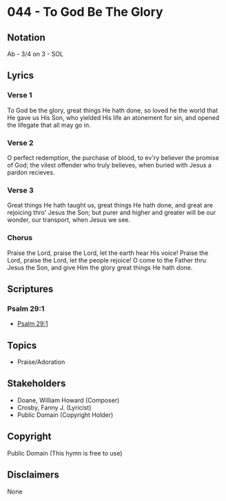 # 044 - To God Be The Glory

## Notation

Ab - 3/4 on 3 - SOL

## Lyrics

### Verse 1

To God be the glory, great things He hath done, so loved he the world that He gave us His Son, who yielded His life an atonement for sin, and opened the lifegate that all may go in.

### Verse 2

O perfect redemption, the purchase of blood, to ev'ry believer the promise of God; the vilest offender who truly believes, when buried with Jesus a pardon recieves.

### Verse 3

Great things He hath taught us, great things He hath done, and great are rejoicing thro' Jesus the Son; but purer and higher and greater will be our wonder, our transport, when Jesus we see.

### Chorus

Praise the Lord, praise the Lord, let the earth hear His voice! Praise the Lord, praise the Lord, let the people rejoice! O come to the Father thru Jesus the Son, and give Him the glory great things He hath done.


## Scriptures

### Psalm 29:1

- [Psalm 29:1](https://www.biblegateway.com/passage/?search=Psalm%2029%3A1)


## Topics

- Praise/Adoration

## Stakeholders

- Doane, William Howard (Composer)
- Crosby, Fanny J. (Lyricist)
- Public Domain (Copyright Holder)

## Copyright

Public Domain
(This hymn is free to use)

## Disclaimers

None

